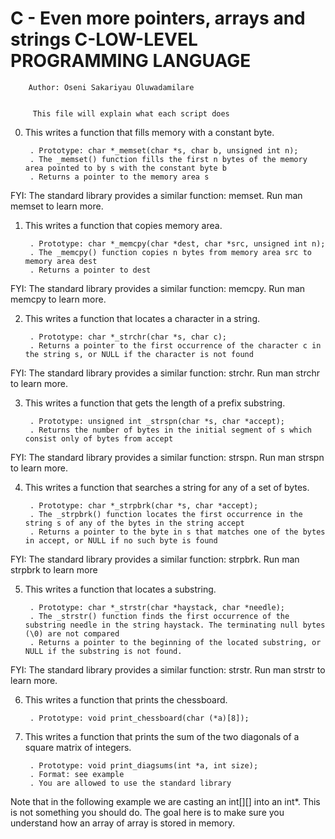# C - Even more pointers, arrays and strings C-LOW-LEVEL PROGRAMMING LANGUAGE


		Author: Oseni Sakariyau Oluwadamilare


	     This file will explain what each script does


0. This writes a function that fills memory with a constant byte.

    	. Prototype: char *_memset(char *s, char b, unsigned int n);
    	. The _memset() function fills the first n bytes of the memory area pointed to by s with the constant byte b
    	. Returns a pointer to the memory area s

FYI: The standard library provides a similar function: memset. Run man memset to learn more.


1. This writes a function that copies memory area.

    	. Prototype: char *_memcpy(char *dest, char *src, unsigned int n);
    	. The _memcpy() function copies n bytes from memory area src to memory area dest
    	. Returns a pointer to dest

FYI: The standard library provides a similar function: memcpy. Run man memcpy to learn more.


2. This writes a function that locates a character in a string.

    	. Prototype: char *_strchr(char *s, char c);
    	. Returns a pointer to the first occurrence of the character c in the string s, or NULL if the character is not found

FYI: The standard library provides a similar function: strchr. Run man strchr to learn more.


3. This writes a function that gets the length of a prefix substring.

    	. Prototype: unsigned int _strspn(char *s, char *accept);
    	. Returns the number of bytes in the initial segment of s which consist only of bytes from accept

FYI: The standard library provides a similar function: strspn. Run man strspn to learn more.


4. This writes a function that searches a string for any of a set of bytes.

    	. Prototype: char *_strpbrk(char *s, char *accept);
    	. The _strpbrk() function locates the first occurrence in the string s of any of the bytes in the string accept
    	. Returns a pointer to the byte in s that matches one of the bytes in accept, or NULL if no such byte is found

FYI: The standard library provides a similar function: strpbrk. Run man strpbrk to learn more


5. This writes a function that locates a substring.

    	. Prototype: char *_strstr(char *haystack, char *needle);
    	. The _strstr() function finds the first occurrence of the substring needle in the string haystack. The terminating null bytes (\0) are not compared
    	. Returns a pointer to the beginning of the located substring, or NULL if the substring is not found.

FYI: The standard library provides a similar function: strstr. Run man strstr to learn more.


6. This writes a function that prints the chessboard.

    	. Prototype: void print_chessboard(char (*a)[8]);


7. This writes a function that prints the sum of the two diagonals of a square matrix of integers.

    	. Prototype: void print_diagsums(int *a, int size);
    	. Format: see example
    	. You are allowed to use the standard library

Note that in the following example we are casting an int[][] into an int*. This is not something you should do. The goal here is to make sure you understand how an array of array is stored in memory.

